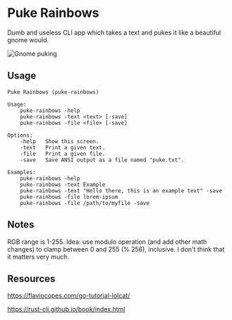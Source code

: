 # Puke Rainbows
Dumb and useless CLI app which takes a text and pukes it like a beautiful gnome would.

![Gnome puking](https://media.tenor.com/IAR8RQwY3UoAAAAM/vomit-gnome.gif)

## Usage
```
Puke Rainbows (puke-rainbows)

Usage:
    puke-rainbows -help
    puke-rainbows -text <text> [-save]
    puke-rainbows -file <file> [-save]

Options:
    -help   Show this screen.
    -text   Print a given text.
    -file   Print a given file.
    -save   Save ANSI output as a file named "puke.txt".

Examples:
    puke-rainbows -help
    puke-rainbows -text Example
    puke-rainbows -text "Hello there, this is an example text" -save
    puke-rainbows -file lorem-ipsum
    puke-rainbows -file /path/to/myfile -save
```

## Notes
RGB range is 1-255. Idea: use modulo operation (and add other math changes) to clamp between 0 and 255 (% 256), inclusive.
I don't think that it matters very much.

## Resources
https://flaviocopes.com/go-tutorial-lolcat/

https://rust-cli.github.io/book/index.html
